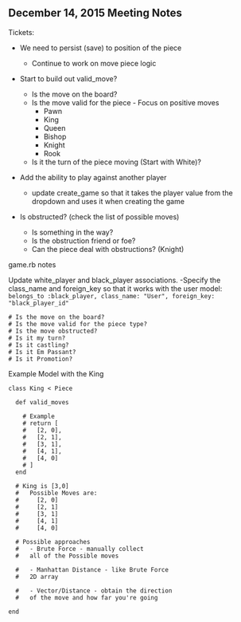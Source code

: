 ## December 14, 2015 Meeting Notes

Tickets:

- We need to persist (save) to position of the piece
  - Continue to work on move piece logic

- Start to build out valid_move?
  - Is the move on the board?
  - Is the move valid for the piece - Focus on positive moves
    - Pawn
    - King
    - Queen
    - Bishop
    - Knight
    - Rook
  - Is it the turn of the piece moving (Start with White)?

- Add the ability to play against another player
  - update create_game so that it takes the player value from the dropdown and uses it when creating the game

- Is obstructed? (check the list of possible moves)
    - Is something in the way?
    - Is the obstruction friend or foe?
    - Can the piece deal with obstructions? (Knight)

game.rb notes

  Update white_player and black_player associations.
    -Specify the class_name and foreign_key so that it works with the user model: `belongs_to :black_player, class_name: "User", foreign_key: "black_player_id"`

    # Is the move on the board?
    # Is the move valid for the piece type?
    # Is the move obstructed?
    # Is it my turn?
    # Is it castling?
    # Is it Em Passant?
    # Is it Promotion?

Example Model with the King

```
class King < Piece

  def valid_moves

    # Example
    # return [
    #   [2, 0],
    #   [2, 1],
    #   [3, 1],
    #   [4, 1],
    #   [4, 0]
    # ]
  end

  # King is [3,0]
  #   Possible Moves are:
  #     [2, 0]
  #     [2, 1]
  #     [3, 1]
  #     [4, 1]
  #     [4, 0]

  # Possible approaches
  #   - Brute Force - manually collect
  #   all of the Possible moves

  #   - Manhattan Distance - like Brute Force
  #   2D array

  #   - Vector/Distance - obtain the direction
  #   of the move and how far you're going

end
```
